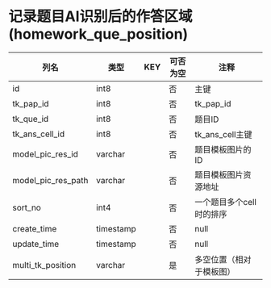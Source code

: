 # 记录题目AI识别后的作答区域(homework_que_position)
| 列名   | 类型   | KEY  | 可否为空 | 注释   |
| ---- | ---- | ---- | ---- | ---- |
|id|int8||否|主键|
|tk_pap_id|int8||否|tk_pap_id|
|tk_que_id|int8||否|题目ID|
|tk_ans_cell_id|int8||否|tk_ans_cell主键|
|model_pic_res_id|varchar||否|题目模板图片的ID|
|model_pic_res_path|varchar||否|题目模板图片资源地址|
|sort_no|int4||否|一个题目多个cell时的排序|
|create_time|timestamp||否|null|
|update_time|timestamp||否|null|
|multi_tk_position|varchar||是|多空位置（相对于模板图）|
